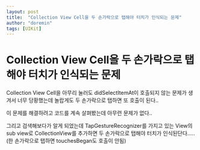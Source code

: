 ```yaml
---
layout: post
title:  "Collection View Cell을 두 손가락으로 탭해야 터치가 인식되는 문제"
author: "doremin"
tags: [UIKit]
---
```


# Collection View Cell을 두 손가락으로 탭해야 터치가 인식되는 문제
Collection View Cell을 아무리 눌러도 didSelectItemAt이 호출되지 않는 문제가 생겨서 너무 당황했는데 놀랍게도 두 손가락으로 탭하면 또 호출이 된다..

이 문제를 해결하려고 코드를 계속 살펴봤는데 아무런 문제가 없다.. 

그리고 검색해보다가 알게 되었는데 TapGestureRecognizer를 가지고 있는 View의 sub view로 CollectionView를 추가하면 두 손가락으로 탭해야 터치가 인식된단다..... (한 손가락으로 탭하면 touchesBegan도 호출이 안됨)
